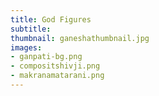 ```yaml
---
title: God Figures
subtitle:
thumbnail: ganeshathumbnail.jpg
images:
- ganpati-bg.png
- compositshivji.png
- makranamatarani.png
---
```

